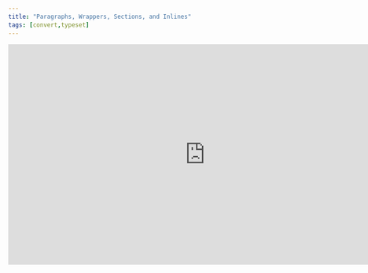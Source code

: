 ```yaml
---
title: "Paragraphs, Wrappers, Sections, and Inlines"
tags: [convert,typeset]
---
```

 
<html><body><section data-type="chapter" class="hsecchapter" data-hederis-type="hsecchapter" id="paragraphs-wrappers-and-sections" data-pi-attrs="id: paragraphs-wrappers-and-sections; data-tags: convert,typeset;" role="doc-chapter" data-tags="convert,typeset" data-author-name=" " data-book-title=" " title="Paragraphs, Wrappers, Sections, and Inlines"><iframe width="800" height="450" src="https://www.youtube.com/embed/vAIajtvdjKM" frameborder="0" allow="accelerometer;encrypted-media;gyroscope;picture-in-picture" allowfullscreen=""/><p data-embedded-html="true">INTENTIONALLY BLANK</p><p class="hblkp" data-hederis-type="hblkp" id="px5VMZnsW">There are four categories of styles that we use in Hederis: paragraphs, wrappers, sections, and inlines. <strong data-hederis-type="hspanstrong" id="pJJbdaaFv">Paragraphs</strong> are the types of content that you&#8217;re probably most familiar with: chapter titles, plain text paragraphs, quote paragraphs, list items, and so on all fall into this category.</p><p class="hblkp" data-hederis-type="hblkp" id="pDoF9f8f6"><strong class="hspanstrong" data-hederis-type="hspanstrong" id="pR7Izu1it">Wrappers</strong> are a way to group certain paragraphs together that should be distinguished from the main flow of text in some way. For example, if you have multiple paragraphs in an extract, those would be wrapped accordingly. Some other examples are poems, letters, epigraphs, and lists. See &#8220;<a href="{% link _docs/add-a-wrapper.md %}" class="hspana" data-hederis-type="hspana" id="p8lGjnnHy">Add a Wrapper</a>&#8221; for more on this.</p><p class="hblkp" data-hederis-type="hblkp" id="pnplN1fDp">In your Word manuscript, wrappers look like this:</p><img data-hederis-type="hblkimg" class="hblkimg" id="pHrPZgwk0" src="/images/wrapper1.png" data-img-src="/images/wrapper1.png"/><p class="hblkp" data-hederis-type="hblkp" id="pIgrmoesb">Many people are accustomed to using unique paragraph styles for everything, which results in very large style sets. For example, you&#8217;d need separate styles for body text vs. a text paragraph inside an extract, or for an extract title vs. a sidebar title. By using wrappers, we make it much easier to manage the number of paragraph styles you need to use. You can use the <em data-hederis-type="hspanem" id="pLGs4vc4v">HED Plain text paragraph</em> style for both your main body text and for the text inside your extracts, and because your extracts are enclosed in a wrapper, you&#8217;ll still be able to design those paragraphs differently if you want to. (See &#8220;<a href="{% link _docs/semantic-tagging.md %}" class="hspana" data-hederis-type="hspana" id="pMobA5Z5i">Sections &amp; Text</a>&#8221; for more on how this works.)</p><p class="hblkp" data-hederis-type="hblkp" id="p1U0zUES8"><strong class="hspanstrong" data-hederis-type="hspanstrong" id="pBVlRg37D">Sections</strong> are the main chunks of your manuscript&#8212;you probably use words like chapters, parts, appendixes, prefaces, etc., to describe the sections in your book. At Hederis, we have special styles to mark your section breaks (see &#8220;<a href="{% link _docs/add-a-section.md %}" class="hspana" data-hederis-type="hspana" id="pWLATHJel">Add a Section</a>&#8221; to learn more). These section break styles tell our app where and how to split up your manuscript, and these breaks are used to create book features like your ebook table of contents (you can have more granular control over that if you want to &#8211; check out &#8220;<a href="{% link _docs/autogen-a-toc.md %}" class="hspana" data-hederis-type="hspana" id="pJZsxIS0p">Automatically Generate a Table of Contents</a>&#8221; for more). In Word, section breaks look like this:</p><img data-hederis-type="hblkimg" class="hblkimg" id="pKGUw4S3q" src="/images/sectbr.png" data-img-src="/images/sectbr.png"/><p class="hblkp" data-hederis-type="hblkp" id="pMX5Xtjy2"><strong class="hspanstrong" data-hederis-type="hspanstrong" id="pgpKGGZzJ">Inlines</strong> are the individual letters, words, and other symbols that make up your text. When you want to add a special meaning or style to a span of letters or words within a paragraph, you&#8217;d use an Inline style, like HED SPAN Bold, HED SPAN Small Caps, or HED SPAN Key phrase. See <a href="{% link _docs/list-of-word-styles.md %}" class="hspana" data-hederis-type="hspana" id="pCfjoEXgU">the appendix</a> for a full list of our Inline styles.</p><aside class="hwprbox box" data-hederis-type="hwprbox" id="pCrZv33rQ" data-type="sidebar"><p class="hblktype" data-hederis-type="hblktype" id="paYfoqIkh">Note</p><p class="hblkp" data-hederis-type="hblkp" id="pR2KTOa8X">To request a new style for a type of content we don&#8217;t have covered with our existing styles, email us at <a href="mailto:help@hederis.com" class="hspana" data-hederis-type="hspana" id="p83P2kt38">help@hederis.com</a>.</p></aside></section></body></html>
